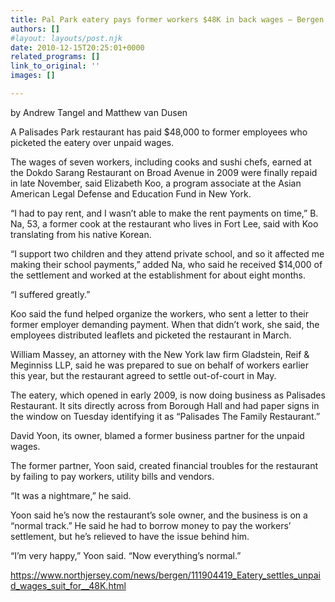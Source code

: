 ```yaml
---
title: Pal Park eatery pays former workers $48K in back wages – Bergen Record
authors: []
#layout: layouts/post.njk
date: 2010-12-15T20:25:01+0000
related_programs: []
link_to_original: ''
images: []

---
```

by Andrew Tangel and Matthew van Dusen

A Palisades Park restaurant has paid $48,000 to former employees who picketed the eatery over unpaid wages.

The wages of seven workers, including cooks and sushi chefs, earned at the Dokdo Sarang Restaurant on Broad Avenue in 2009 were finally repaid in late November, said Elizabeth Koo, a program associate at the Asian American Legal Defense and Education Fund in New York.

“I had to pay rent, and I wasn’t able to make the rent payments on time,” B. Na, 53, a former cook at the restaurant who lives in Fort Lee, said with Koo translating from his native Korean.

“I support two children and they attend private school, and so it affected me making their school payments,” added Na, who said he received $14,000 of the settlement and worked at the establishment for about eight months.

“I suffered greatly.”

Koo said the fund helped organize the workers, who sent a letter to their former employer demanding payment. When that didn’t work, she said, the employees distributed leaflets and picketed the restaurant in March.

William Massey, an attorney with the New York law firm Gladstein, Reif & Meginniss LLP, said he was prepared to sue on behalf of workers earlier this year, but the restaurant agreed to settle out-of-court in May.

The eatery, which opened in early 2009, is now doing business as Palisades Restaurant. It sits directly across from Borough Hall and had paper signs in the window on Tuesday identifying it as “Palisades The Family Restaurant.”

David Yoon, its owner, blamed a former business partner for the unpaid wages.

The former partner, Yoon said, created financial troubles for the restaurant by failing to pay workers, utility bills and vendors.

“It was a nightmare,” he said.

Yoon said he’s now the restaurant’s sole owner, and the business is on a “normal track.” He said he had to borrow money to pay the workers’ settlement, but he’s relieved to have the issue behind him.

“I’m very happy,” Yoon said. “Now everything’s normal.”

<https://www.northjersey.com/news/bergen/111904419_Eatery_settles_unpaid_wages_suit_for__48K.html>
